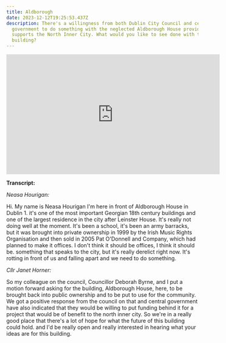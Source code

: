 ```yaml
---
title: Aldborough
date: 2023-12-12T19:25:53.437Z
description: There's a willingness from both Dublin City Council and central
  government to do something with the neglected Aldborough House provided it
  supports the North Inner City. What would you like to see done with this
  building?
---
```

<iframe width="560" height="315" src="https://www.youtube.com/embed/au8RU8rgy4I?si=5jivNq7ACrqDoC8D" title="YouTube video player" frameborder="0" allow="accelerometer; autoplay; clipboard-write; encrypted-media; gyroscope; picture-in-picture; web-share" allowfullscreen></iframe>

**Transcript:**

*Neasa Hourigan:*

Hi. My name is Neasa Hourigan I'm here in front of Aldborough House in Dublin 1. it's one of the most important Georgian 18th century buildings and one of the largest residence in the city after Leinster House. It's really not doing well at the moment. It's been a school, it's been an army barracks, but it was brought into private ownership in 1999 by the Irish Music Rights Organisation and then sold in 2005 Pat O'Donnell and Company, which had planned to make it offices. I don't think it should be offices, I think it should be. something that speaks to the city, but it's really derelict right now. It's rotting in front of us and falling apart and we need to do something. 

*Cllr Janet Horner:*

So my colleague on the council, Councillor Deborah Byrne, and I put a motion forward asking for the building, Aldborough House, here, to be brought back into public ownership and to be put to use for the community. We got a positive response from the council on that and central government have also indicated that they would be willing to put funding behind it for a project that would be of benefit to the north inner city. So we're in a really good place that there's a lot of hope for what the future of this building could hold. and I'd be really open and really interested in hearing what your ideas are for this building.